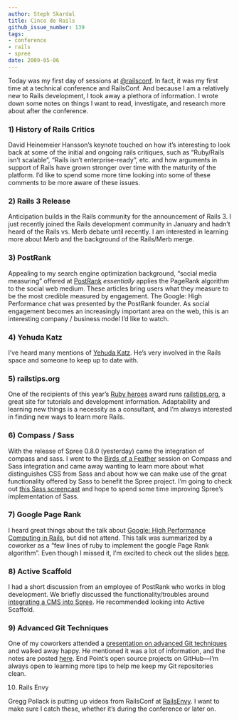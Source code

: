 ```yaml
---
author: Steph Skardal
title: Cinco de Rails
github_issue_number: 139
tags:
- conference
- rails
- spree
date: 2009-05-06
---
```


Today was my first day of sessions at [@railsconf](https://conferences.oreilly.com/rails2009). In fact, it was my first time at a technical conference and RailsConf. And because I am a relatively new to Rails development, I took away a plethora of information. I wrote down some notes on things I want to read, investigate, and research more about after the conference.

### 1) History of Rails Critics

David Heinemeier Hansson’s keynote touched on how it’s interesting to look back at some of the initial and ongoing rails critiques, such as “Ruby/Rails isn’t scalable”, “Rails isn’t enterprise-ready”, etc. and how arguments in support of Rails have grown stronger over time with the maturity of the platform. I’d like to spend some more time looking into some of these comments to be more aware of these issues.

### 2) Rails 3 Release

Anticipation builds in the Rails community for the announcement of Rails 3. I just recently joined the Rails development community in January and hadn’t heard of the Rails vs. Merb debate until recently. I am interested in learning more about Merb and the background of the Rails/Merb merge.

### 3) PostRank

Appealing to my search engine optimization background, “social media measuring” offered at [PostRank](https://en.wikipedia.org/wiki/PostRank) *essentially* applies the PageRank algorithm to the social web medium. These articles bring users what they measure to be the most credible measured by engagement. The Google: High Performance chat was presented by the PostRank founder. As social engagement becomes an increasingly important area on the web, this is an interesting company / business model I’d like to watch.

### 4) Yehuda Katz

I’ve heard many mentions of [Yehuda Katz](https://yehudakatz.com/). He’s very involved in the Rails space and someone to keep up to date with.

### 5) railstips.org

One of the recipients of this year’s [Ruby heroes](https://web.archive.org/web/20180529074622/http://rubyheroes.com/) award runs [railstips.org](http://www.railstips.org/), a great site for tutorials and development information. Adaptability and learning new things is a necessity as a consultant, and I’m always interested in finding new ways to learn more Rails.

### 6) Compass / Sass

With the release of Spree 0.8.0 (yesterday) came the integration of compass and sass. I went to the [Birds of a Feather](https://conferences.oreilly.com/rails2009/public/schedule/stype/Bof) session on Compass and Sass integration and came away wanting to learn more about what distinguishes CSS from Sass and about how we can make use of the great functionality offered by Sass to benefit the Spree project. I’m going to check out [this Sass screencast](https://awardwinningfjords.com/2009/04/26/a-compass-sass-screencast-via-chris-eppstein/) and hope to spend some time improving Spree’s implementation of Sass.

### 7) Google Page Rank

I heard great things about the talk about [Google: High Performance Computing in Rails](https://conferences.oreilly.com/rails2009/public/schedule/detail/7966), but did not attend. This talk was summarized by a coworker as a “few lines of ruby to implement the google Page Rank algorithm”. Even though I missed it, I’m excited to check out the slides [here](https://www.slideshare.net/igrigorik/building-mini-google-in-ruby).

### 8) Active Scaffold

I had a short discussion from an employee of PostRank who works in blog development. We briefly discussed the functionality/troubles around [integrating a CMS into Spree](https://web.archive.org/web/20121016021052/http://groups.google.com/group/spree-user/search?q=cms). He recommended looking into Active Scaffold.

### 9) Advanced Git Techniques

One of my coworkers attended a [presentation on advanced Git techniques](https://conferences.oreilly.com/rails2009/public/schedule/detail/7367) and walked away happy. He mentioned it was a lot of information, and the notes are posted [here](https://github.s3.amazonaws.com/presentations/SmackingGitAround.pdf). End Point’s open source projects on GitHub—​I’m always open to learning more tips to help me keep my Git repositories clean.

10) Rails Envy

Gregg Pollack is putting up videos from RailsConf at [RailsEnvy](https://web.archive.org/web/20090608042546/http://www.railsenvy.com:80/). I want to make sure I catch these, whether it’s during the conference or later on.
